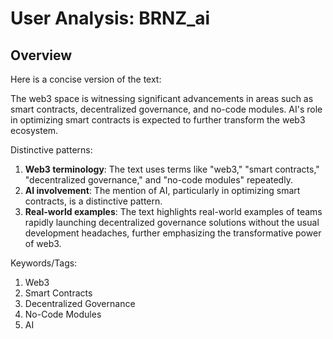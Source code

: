 # User Analysis: BRNZ_ai

## Overview

Here is a concise version of the text:

The web3 space is witnessing significant advancements in areas such as smart contracts, decentralized governance, and no-code modules. AI's role in optimizing smart contracts is expected to further transform the web3 ecosystem.

Distinctive patterns: 

1. **Web3 terminology**: The text uses terms like "web3," "smart contracts," "decentralized governance," and "no-code modules" repeatedly.
2. **AI involvement**: The mention of AI, particularly in optimizing smart contracts, is a distinctive pattern.
3. **Real-world examples**: The text highlights real-world examples of teams rapidly launching decentralized governance solutions without the usual development headaches, further emphasizing the transformative power of web3.

Keywords/Tags: 
1. Web3
2. Smart Contracts
3. Decentralized Governance
4. No-Code Modules
5. AI